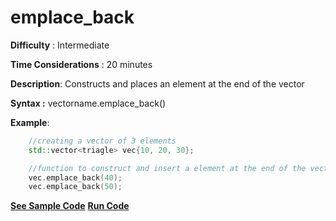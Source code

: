 # emplace_back

**Difficulty** : Intermediate

**Time Considerations** : 20 minutes

**Description**: Constructs and places an element at the end of the vector

**Syntax :** vectorname.emplace_back()

**Example**:
```cpp
    //creating a vector of 3 elements
    std::vector<triagle> vec{10, 20, 30};

    //function to construct and insert a element at the end of the vector
    vec.emplace_back(40);
    vec.emplace_back(50);
```

**[See Sample Code](../snippets/vector/emplace_back.cpp)**
**[Run Code](https://rextester.com/PIGRO40314)**
